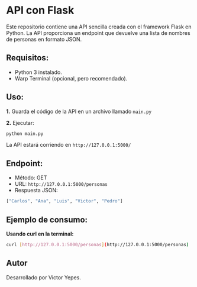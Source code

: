 # API con Flask

Este repositorio contiene una API sencilla creada con el framework Flask en Python. La API proporciona un endpoint que devuelve una lista de nombres de personas en formato JSON.

## Requisitos:

- Python 3 instalado.
- Warp Terminal (opcional, pero recomendado).

## Uso:

  **1.** Guarda el código de la API en un archivo llamado ```main.py```

  **2.** Ejecutar:
  
  ```sh
  python main.py
  ```
  La API estará corriendo en ```http://127.0.0.1:5000/```
  
## Endpoint:

- Método: GET
- URL: ```http://127.0.0.1:5000/personas```
- Respuesta JSON:
  
```sh
["Carlos", "Ana", "Luis", "Victor", "Pedro"]

```

## Ejemplo de consumo:

__Usando curl en la terminal:__

```sh
curl [http://127.0.0.1:5000/personas](http://127.0.0.1:5000/personas)

```


## Autor

Desarrollado por Victor Yepes.
  

